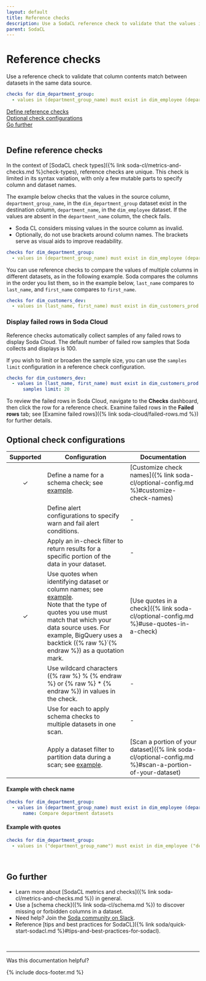 ```yaml
---
layout: default
title: Reference checks
description: Use a SodaCL reference check to validate that the values in a column in a table are present in a column in a different table. 
parent: SodaCL
---
```


# Reference checks 
<!--Linked to UI, access Shlink-->

Use a reference check to validate that column contents match between datasets in the same data source. 

```yaml
checks for dim_department_group:
  - values in (department_group_name) must exist in dim_employee (department_name)
```

[Define reference checks](#define-reference-checks) <br />
[Optional check configurations](#optional-check-configurations)<br />
[Go further](#go-further)<br />
<br />


## Define reference checks

In the context of [SodaCL check types]({% link soda-cl/metrics-and-checks.md %}check-types), reference checks are unique. This check is limited in its syntax variation, with only a few mutable parts to specify column and dataset names.

The example below checks that the values in the source column, `department_group_name`, in the `dim_department_group` dataset exist in the destination column, `department_name`, in the `dim_employee` dataset. If the values are absent in the `department_name` column, the check fails.
* Soda CL considers missing values in the source column as invalid.
* Optionally, do not use brackets around column names. The brackets serve as visual aids to improve readability.

```yaml
checks for dim_department_group:
  - values in (department_group_name) must exist in dim_employee (department_name)
```

You can use reference checks to compare the values of multiple columns in different datasets, as in the following example. Soda compares the columns in the order you list them, so in the example below, `last_name` compares to `last_name`, and `first_name` compares to `first_name`.

```yaml
checks for dim_customers_dev:
  - values in (last_name, first_name) must exist in dim_customers_prod (last_name, first_name)
```

### Display failed rows in Soda Cloud

Reference checks automatically collect samples of any failed rows to display Soda Cloud. The default number of failed row samples that Soda collects and displays is 100.

If you wish to limit or broaden the sample size, you can use the `samples limit` configuration in a reference check configuration.

```yaml
checks for dim_customers_dev:
  - values in (last_name, first_name) must exist in dim_customers_prod (last_name, first_name):
      samples limit: 20
``` 

To review the failed rows in Soda Cloud, navigate to the **Checks** dashboard, then click the row for a reference check. Examine failed rows in the **Failed rows** tab; see [Examine failed rows]({% link soda-cloud/failed-rows.md %}) for further details.


## Optional check configurations

| Supported | Configuration | Documentation |
| :-: | ------------|---------------|
| ✓ | Define a name for a schema check; see [example](#example-with-check-name). |  [Customize check names]({% link soda-cl/optional-config.md %}#customize-check-names) |
|   | Define alert configurations to specify warn and fail alert conditions. | - |
|   | Apply an in-check filter to return results for a specific portion of the data in your dataset.| - | 
| ✓ | Use quotes when identifying dataset or column names; see [example](#example-with-quotes). <br />Note that the type of quotes you use must match that which your data source uses. For example, BigQuery uses a backtick ({% raw %}`{% endraw %}) as a quotation mark. | [Use quotes in a check]({% link soda-cl/optional-config.md %}#use-quotes-in-a-check) |
|   | Use wildcard characters ({% raw %} % {% endraw %} or {% raw %} * {% endraw %}) in values in the check. | - |
|   | Use for each to apply schema checks to multiple datasets in one scan. | - |
|   | Apply a dataset filter to partition data during a scan; see [example](#example-with-dataset-filter). | [Scan a portion of your dataset]({% link soda-cl/optional-config.md %}#scan-a-portion-of-your-dataset) |

#### Example with check name 

```yaml
checks for dim_department_group:
  - values in (department_group_name) must exist in dim_employee (department_name):
      name: Compare department datasets
```

#### Example with quotes

```yaml
checks for dim_department_group:
  - values in ("department_group_name") must exist in dim_employee ("department_name")
```

<br />

## Go further

* Learn more about [SodaCL metrics and checks]({% link soda-cl/metrics-and-checks.md %}) in general.
* Use a [schema check]({% link soda-cl/schema.md %}) to discover missing or forbidden columns in a dataset.
* Need help? Join the <a href="http://community.soda.io/slack" target="_blank"> Soda community on Slack</a>.
* Reference [tips and best practices for SodaCL]({% link soda/quick-start-sodacl.md %}#tips-and-best-practices-for-sodacl).
<br />


---

Was this documentation helpful?

<!-- LikeBtn.com BEGIN -->
<span class="likebtn-wrapper" data-theme="tick" data-i18n_like="Yes" data-ef_voting="grow" data-show_dislike_label="true" data-counter_zero_show="true" data-i18n_dislike="No"></span>
<script>(function(d,e,s){if(d.getElementById("likebtn_wjs"))return;a=d.createElement(e);m=d.getElementsByTagName(e)[0];a.async=1;a.id="likebtn_wjs";a.src=s;m.parentNode.insertBefore(a, m)})(document,"script","//w.likebtn.com/js/w/widget.js");</script>
<!-- LikeBtn.com END -->

{% include docs-footer.md %}
